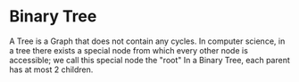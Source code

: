 # Binary Tree

A Tree is a Graph that does not contain any cycles.  In computer science, in a tree there exists a special node from which every other node is accessible; we call this special node the "root"
In a Binary Tree, each parent has at most 2 children.

